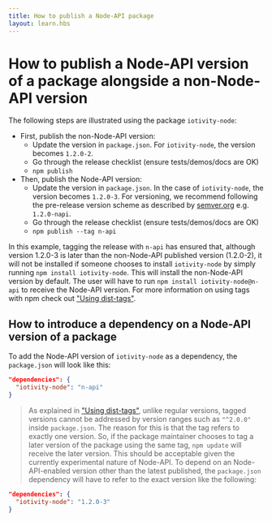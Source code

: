 ```yaml
---
title: How to publish a Node-API package
layout: learn.hbs
---
```


# How to publish a Node-API version of a package alongside a non-Node-API version

The following steps are illustrated using the package `iotivity-node`:

- First, publish the non-Node-API version:
  - Update the version in `package.json`. For `iotivity-node`, the version
    becomes `1.2.0-2`.
  - Go through the release checklist (ensure tests/demos/docs are OK)
  - `npm publish`
- Then, publish the Node-API version:
  - Update the version in `package.json`. In the case of `iotivity-node`,
    the version becomes `1.2.0-3`. For versioning, we recommend following
    the pre-release version scheme as described by
    [semver.org](https://semver.org/#spec-item-9) e.g. `1.2.0-napi`.
  - Go through the release checklist (ensure tests/demos/docs are OK)
  - `npm publish --tag n-api`

In this example, tagging the release with `n-api` has ensured that, although
version 1.2.0-3 is later than the non-Node-API published version (1.2.0-2), it
will not be installed if someone chooses to install `iotivity-node` by simply
running `npm install iotivity-node`. This will install the non-Node-API version
by default. The user will have to run `npm install iotivity-node@n-api` to
receive the Node-API version. For more information on using tags with npm check
out ["Using dist-tags"][].

## How to introduce a dependency on a Node-API version of a package

To add the Node-API version of `iotivity-node` as a dependency, the `package.json`
will look like this:

```json
"dependencies": {
  "iotivity-node": "n-api"
}
```

> As explained in
> ["Using dist-tags"][], unlike regular versions, tagged versions cannot be
> addressed by version ranges such as `"^2.0.0"` inside `package.json`. The
> reason for this is that the tag refers to exactly one version. So, if the
> package maintainer chooses to tag a later version of the package using the
> same tag, `npm update` will receive the later version. This should be acceptable
> given the currently experimental nature of Node-API. To depend on an Node-API-enabled
> version other than the latest published, the `package.json` dependency will
> have to refer to the exact version like the following:

```json
"dependencies": {
  "iotivity-node": "1.2.0-3"
}
```

["Using dist-tags"]: https://docs.npmjs.com/getting-started/using-tags
